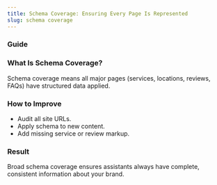 ```yaml
---
title: Schema Coverage: Ensuring Every Page Is Represented
slug: schema coverage
---
```


### Guide
### What Is Schema Coverage?
Schema coverage means all major pages (services, locations, reviews, FAQs) have structured data applied.

### How to Improve
- Audit all site URLs.
- Apply schema to new content.
- Add missing service or review markup.

### Result
Broad schema coverage ensures assistants always have complete, consistent information about your brand.
